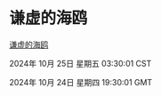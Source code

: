# 谦虚的海鸥
[谦虚的海鸥](http://219.139.199.238:56308/qxdho/course/base/hotlink/index.php)

2024年 10月 25日 星期五 03:30:01 CST

2024年 10月 24日 星期四 19:30:01 GMT
